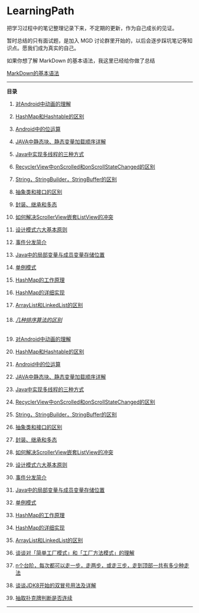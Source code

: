 # LearningPath
把学习过程中的笔记整理记录下来，不定期的更新，作为自己成长的见证。

暂时总结的只有面试题，是加入 MGD 讨论群里开始的，以后会逐步踩坑笔记等知识点。愿我们成为真实的自己。



如果你想了解 MarkDown 的基本语法，我这里已经给你做了总结

[MarkDown的基本语法](MD语法.md)

****

__目录__

1. [对Android中动画的理解](Basicknowledge/Android/Android动画的理解.md)

2. [HashMap和Hashtable的区别](Basicknowledge/Java/HashMap和Hashtable的区别.md)

3. [Android中的位运算](Basicknowledge/Android/Android中的位运算.md)

4. [JAVA中静态块、静态变量加载顺序详解](Basicknowledge/Java/JAVA中静态块、静态变量加载顺序详解.md)

5. [Java中实现多线程的三种方式](Basicknowledge/Java/Java中实现多线程的三种方式.md)

6. [RecyclerView中onScrolled和onScrollStateChanged的区别](Basicknowledge/Android/RecyclerView中onScrolled和onScrollStateChanged的区别.md)

7. [String，StringBuilder，StringBuffer的区别](Basicknowledge/Java/String，StringBuilder，StringBuffer的区别.md)

8. [抽象类和接口的区别](Basicknowledge/Java/抽象类和接口的区别.md)

9. [封装、继承和多态](Basicknowledge/Java/封装、继承和多态.md)

10. [如何解决ScrollerView嵌套ListView的冲突](Basicknowledge/Android/如何解决ScrollerView嵌套ListView的冲突.md)

11. [设计模式六大基本原则](Basicknowledge/设计模式/设计模式六大基本原则.md)

12. [事件分发简介](Basicknowledge/Android/事件分发简介.md)

13. [Java中的局部变量与成员变量存储位置](Basicknowledge/Java/Java中的基本数据类型一定存储在栈中吗.md)

14. [单例模式](Basicknowledge/设计模式/单例模式.md)

15. [HashMap的工作原理](Basicknowledge/Java/HashMap的工作原理.md)

16. [HashMap的详细实现](Basicknowledge/Java/HashMap的详细实现.md)

17. [ArrayList和LinkedList的区别](Basicknowledge/Java/ArrayList和LinkedList的区别.md)

18. ###### [几种排序算法的区别](Basicknowledge/算法/简述几种排序算法的区别.md)

19. [对Android中动画的理解](Basicknowledge/Android/Android动画的理解.md)

20. [HashMap和Hashtable的区别](Basicknowledge/Java/HashMap和Hashtable的区别.md)

21. [Android中的位运算](Basicknowledge/Android/Android中的位运算.md)

22. [JAVA中静态块、静态变量加载顺序详解](Basicknowledge/Java/JAVA中静态块、静态变量加载顺序详解.md)

23. [Java中实现多线程的三种方式](Basicknowledge/Java/Java中实现多线程的三种方式.md)

24. [RecyclerView中onScrolled和onScrollStateChanged的区别](Basicknowledge/Android/RecyclerView中onScrolled和onScrollStateChanged的区别.md)

25. [String，StringBuilder，StringBuffer的区别](Basicknowledge/Java/String，StringBuilder，StringBuffer的区别.md)

26. [抽象类和接口的区别](Basicknowledge/Java/抽象类和接口的区别.md)

27. [封装、继承和多态](Basicknowledge/Java/封装、继承和多态.md)

28. [如何解决ScrollerView嵌套ListView的冲突](Basicknowledge/Android/如何解决ScrollerView嵌套ListView的冲突.md)

29. [设计模式六大基本原则](Basicknowledge/设计模式/设计模式六大基本原则.md)

30. [事件分发简介](Basicknowledge/Android/事件分发简介.md)

31. [Java中的局部变量与成员变量存储位置](Basicknowledge/Java/Java中的基本数据类型一定存储在栈中吗.md)

32. [单例模式](Basicknowledge/设计模式/单例模式.md)

33. [HashMap的工作原理](Basicknowledge/Java/HashMap的工作原理.md)

34. [HashMap的详细实现](Basicknowledge/Java/HashMap的详细实现.md)

35. [ArrayList和LinkedList的区别](Basicknowledge/Java/ArrayList和LinkedList的区别.md)

36. [谈谈对「简单工厂模式」和「工厂方法模式」的理解](Basicknowledge/设计模式/谈谈对「简单工厂模式」和「工厂方法模式」的理解.md)

37. [n个台阶，每次都可以走一步，走两步，或走三步，走到顶部一共有多少种走法](Basicknowledge/算法/走台阶算法.md)

38. [谈谈JDK8开始的双冒号用法及详解](Basicknowledge/Java/谈谈JDK8开始的双冒号用法及详解.md)

39. [抽取扑克牌判断是否连续](Basicknowledge/算法/扑克牌算法.md)
****

